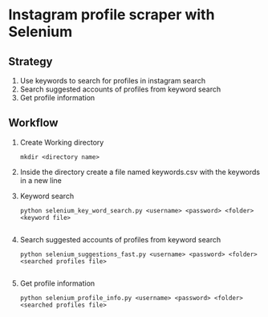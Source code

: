 
# Instagram profile scraper with Selenium

## Strategy

1. Use keywords to search for profiles in instagram search
2. Search suggested accounts of profiles from keyword search
3. Get profile information


## Workflow

1. Create Working directory

   ```
   mkdir <directory name>
   ```

2. Inside the directory create a file named keywords.csv with the keywords in a new line
3. Keyword search

   ```
   python selenium_key_word_search.py <username> <password> <folder> <keyword file>
    
   ```

4. Search suggested accounts of profiles from keyword search

   ```
   python selenium_suggestions_fast.py <username> <password> <folder> <searched profiles file>
    
   ```

5. Get profile information

   ```
   python selenium_profile_info.py <username> <password> <folder> <searched profiles file>
    
   ```
